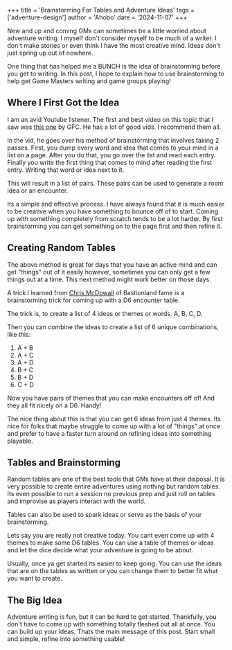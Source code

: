 +++
title = 'Brainstorming For Tables and Adventure Ideas'
tags = ['adventure-design']
author = 'Ahobo'
date = '2024-11-07'
+++

New and up and coming GMs can sometimes be a little worried about adventure writing.
I myself don't consider myself to be much of a writer. I don't make stories or even think
I have the most creative mind. Ideas don't just spring up out of nowhere. 

One thing that has helped me a BUNCH is the idea of brainstorming before you get to writing.
In this post, I hope to explain how to use brainstorming to help get Game Masters writing
and game groups playing!

## Where I First Got the Idea

I am an avid Youtube listener. The first and best video on this topic that I saw was 
[this one](https://youtu.be/5p3b07kxTGw?si=wkX2Wo1hPmlFgwBP) by GFC. He has a lot of good
vids. I recommend them all. 

In the vid, he goes over his method of brainstorming that involves taking 2 passes. First, you
dump every word and idea that comes to your mind in a list on a page. After you do that, you go over
the list and read each entry. Finally you write the first thing that comes to mind after reading the first
entry. Writing that word or idea next to it. 

This will result in a list of pairs. These pairs can be used to generate a room idea or an encounter. 

Its a simple and effective process. I have always found that it is much easier to be creative when
you have something to bounce off of to start. Coming up with something completely from scratch tends to
be a lot harder. By first brainstorming you can get something on to the page first and then refine it.

## Creating Random Tables

The above method is great for days that you have an active mind and can get "things" out of it
easily however, sometimes you can only get a few things out at a time. This next method might
work better on those days.

A trick I learned from [Chris McDowall](https://www.bastionland.com/) of Bastionland fame is a
brainstorming trick for coming up with a D6 encounter table.

The trick is, to create a list of 4 ideas or themes or words. A, B, C, D.

Then you can combine the ideas to create a list of 6 unique combinations, like this:

1. A + B
2. A + C
3. A + D
4. B + C
5. B + D
6. C + D

Now you have pairs of themes that you can make encounters off of! And they all fit nicely on a
D6. Handy!

The nice thing about this is that you can get 6 ideas from just 4 themes. Its nice for folks that
maybe struggle to come up with a lot of "things" at once and prefer to have a faster turn around
on refining ideas into something playable.

## Tables and Brainstorming

Random tables are one of the best tools that GMs have at their disposal. It is very possible to create
entire adventures using nothing but random tables. Its even possible to run a session no previous
prep and just roll on tables and improvise as players interact with the world.

Tables can also be used to spark ideas or serve as the basis of your brainstorming.

Lets say you are really not creative today. You cant even come up with 4 themes to make some
D6 tables. You can use a table of themes or ideas and let the dice decide what your adventure is going
to be about.

Usually, once ya get started its easier to keep going. You can use the ideas that are on the tables
as written or you can change them to better fit what you want to create.

## The Big Idea

Adventure writing is fun, but it can be hard to get started. Thankfully, you don't have to come
up with something totally fleshed out all at once. You can build up your ideas. Thats the main message
of this post. Start small and simple, refine into something usable! 